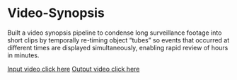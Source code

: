 # Video-Synopsis
Built a video synopsis pipeline to condense long surveillance footage into short clips by temporally re-timing object “tubes” so events that occurred at different times are displayed simultaneously, enabling rapid review of hours in minutes.


[Input video click here](https://youtu.be/dAPLgKFdQ5A)
[Output video click here](https://youtu.be/k8Iu4Ry_1-E)
